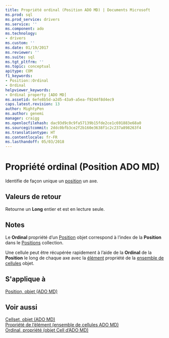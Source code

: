 ```yaml
---
title: Propriété ordinal (Position ADO MD) | Documents Microsoft
ms.prod: sql
ms.prod_service: drivers
ms.service: ''
ms.component: ado
ms.technology:
- drivers
ms.custom: ''
ms.date: 01/19/2017
ms.reviewer: ''
ms.suite: sql
ms.tgt_pltfrm: ''
ms.topic: conceptual
apitype: COM
f1_keywords:
- Position::Ordinal
- Ordinal
helpviewer_keywords:
- Ordinal property [ADO MD]
ms.assetid: 6efe8b5d-a2d5-43a9-a5ea-f9244f8d4ec9
caps.latest.revision: 13
author: MightyPen
ms.author: genemi
manager: craigg
ms.openlocfilehash: dac93d9c0c9fa57139b15fde2ce1c691883e68a0
ms.sourcegitcommit: 2ddc0bfb3ce2f2b160e3638f1c2c237a898263f4
ms.translationtype: HT
ms.contentlocale: fr-FR
ms.lasthandoff: 05/03/2018
---
```

# <a name="ordinal-property-ado-md-position"></a>Propriété ordinal (Position ADO MD)
Identifie de façon unique un [position](../../../ado/reference/ado-md-api/position-object-ado-md.md) un axe.  
  
## <a name="return-values"></a>Valeurs de retour  
 Retourne un **Long** entier et est en lecture seule.  
  
## <a name="remarks"></a>Notes  
 Le **Ordinal** propriété d’un [Position](../../../ado/reference/ado-md-api/position-object-ado-md.md) objet correspond à l’index de la **Position** dans le [Positions](../../../ado/reference/ado-md-api/positions-collection-ado-md.md) collection.  
  
 Une cellule peut être récupérée rapidement à l’aide de la **Ordinal** de la **Position** le long de chaque axe avec la [élément](../../../ado/reference/ado-md-api/item-property-ado-md-cellset.md) propriété de la [ensemble de cellules](../../../ado/reference/ado-md-api/cellset-object-ado-md.md) objet.  
  
## <a name="applies-to"></a>S'applique à  
 [Position, objet (ADO MD)](../../../ado/reference/ado-md-api/position-object-ado-md.md)  
  
## <a name="see-also"></a>Voir aussi  
 [Cellset, objet (ADO MD)](../../../ado/reference/ado-md-api/cellset-object-ado-md.md)   
 [Propriété de l’élément (ensemble de cellules ADO MD)](../../../ado/reference/ado-md-api/item-property-ado-md-cellset.md)   
 [Ordinal, propriété (objet Cell d’ADO MD)](../../../ado/reference/ado-md-api/ordinal-property-ado-md-cell.md)
